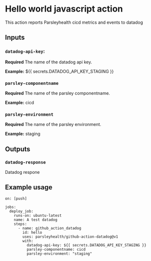 # Hello world javascript action

This action reports Parsleyhealth cicd metrics and events to datadog

## Inputs


### `datadog-api-key`: 

**Required** The name of the datadog api key.

**Example:**  ${{ secrets.DATADOG_API_KEY_STAGING }}
### `parsley-componentname`
**Required** The name of the parsley componentname.

**Example:**  cicd

### `parsley-environment`
**Required** The name of the parsley environment.

**Example:**  staging

## Outputs

### `datadog-response`

Datadog respone

## Example usage

```
on: [push]

jobs:
  deploy_job:
    runs-on: ubuntu-latest
    name: A test datadog
    steps:
      - name: github_action_datadog
        id: hello
        uses: parsleyhealth/github-action-datadog@v1
        with:
          datadog-api-key: ${{ secrets.DATADOG_API_KEY_STAGING }}
          parsley-componentname: cicd
          parsley-environment: "staging"
```
